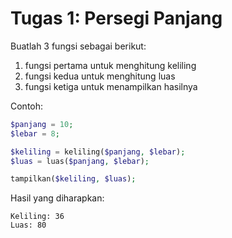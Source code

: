 # Tugas 1: Persegi Panjang

Buatlah 3 fungsi sebagai berikut:
1. fungsi pertama untuk menghitung keliling
2. fungsi kedua untuk menghitung luas
3. fungsi ketiga untuk menampilkan hasilnya

Contoh:

```php
$panjang = 10;
$lebar = 8;

$keliling = keliling($panjang, $lebar);
$luas = luas($panjang, $lebar);

tampilkan($keliling, $luas);
```

Hasil yang diharapkan:
```console
Keliling: 36
Luas: 80
```

